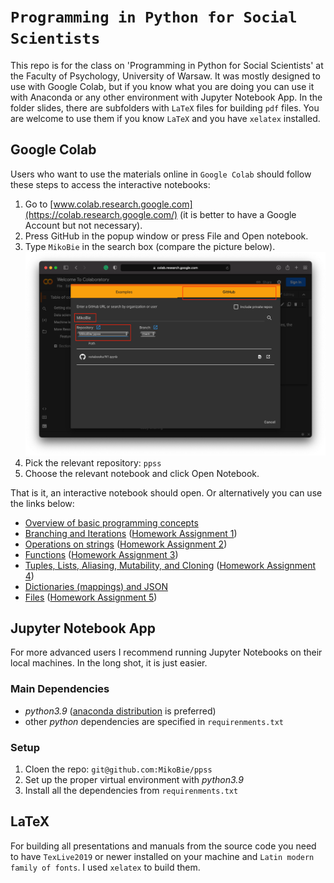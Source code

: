 # `Programming in Python for Social Scientists`

This repo is for the class on 'Programming in Python for Social Scientists' at the Faculty of Psychology, University of Warsaw. It was mostly designed to use with Google Colab, but if you know what you are doing you can use it with Anaconda or any other environment with Jupyter Notebook App. In the folder slides, there are subfolders with `LaTeX` files for building `pdf` files. You are welcome to use them if you know `LaTeX` and you have `xelatex` installed.

## Google Colab

Users who want to use the materials online in `Google Colab` should follow these steps to access the interactive notebooks:

1. Go to [www.colab.research.google.com](https://colab.research.google.com/) (it is better to have a Google Account but not necessary).
2. Press GitHub in the popup window or press File and Open notebook.
3. Type `MikoBie` in the search box (compare the picture below).
![github](slides/P1/png/colab_notebook.png)
4. Pick the relevant repository: `ppss`
4. Choose the relevant notebook and click Open Notebook.

That is it, an interactive notebook should open. Or alternatively you can use the links below:

* [Overview of basic programming concepts](https://colab.research.google.com/github/MikoBie/ppss/blob/main/notebooks/N1.ipynb)
* [Branching and Iterations](https://colab.research.google.com/github/MikoBie/ppss/blob/main/notebooks/N2.ipynb) ([Homework Assignment 1](https://colab.research.google.com/github/MikoBie/ppss/blob/main/notebooks/HW1.ipynb))
* [Operations on strings](https://colab.research.google.com/github/MikoBie/ppss/blob/main/notebooks/N3.ipynb) ([Homework Assignment 2](https://colab.research.google.com/github/MikoBie/ppss/blob/main/notebooks/HW2.ipynb))
* [Functions](https://colab.research.google.com/github/MikoBie/ppss/blob/main/notebooks/N4.ipynb) ([Homework Assignment 3](https://colab.research.google.com/github/MikoBie/ppss/blob/main/notebooks/HW3.ipynb))
* [Tuples, Lists, Aliasing, Mutability, and Cloning](https://colab.research.google.com/github/MikoBie/ppss/blob/main/notebooks/N5.ipynb) ([Homework Assignment 4](https://colab.research.google.com/github/MikoBie/ppss/blob/main/notebooks/HW4.ipynb))
* [Dictionaries (mappings) and JSON](https://colab.research.google.com/github/MikoBie/ppss/blob/main/notebooks/N6.ipynb)
* [Files](https://colab.research.google.com/github/MikoBie/ppss/blob/main/notebooks/Data_Analysis.ipynb) ([Homework Assignment 5](https://colab.research.google.com/github/MikoBie/ppss/blob/main/notebooks/HW5.ipynb))

## Jupyter Notebook App

For more advanced users I recommend running Jupyter Notebooks on their local machines. In the long shot, it is just easier.

### Main Dependencies

* _python3.9_ ([anaconda distribution](https://www.anaconda.com/products/distribution) is preferred)
* other _python_ dependencies are specified in `requirenments.txt`

### Setup

1. Cloen the repo: `git@github.com:MikoBie/ppss`
2. Set up the proper virtual environment with _python3.9_
3. Install all the dependencies from `requirenments.txt`

## LaTeX

For building all presentations and manuals from the source code you need to have `TexLive2019` or newer installed on your machine and `Latin modern family of fonts`. I used `xelatex` to build them.


